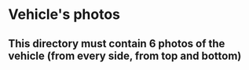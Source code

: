 # Vehicle's photos
## This directory must contain 6 photos of the vehicle (from every side, from top and bottom)
